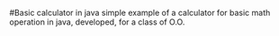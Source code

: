 #Basic calculator in java
simple example of a calculator for basic math operation in java, developed, for a class of O.O.

